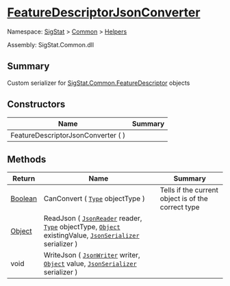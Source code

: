 # [FeatureDescriptorJsonConverter](./FeatureDescriptorJsonConverter.md)

Namespace: [SigStat]() > [Common](./../README.md) > [Helpers](./README.md)

Assembly: SigStat.Common.dll

## Summary
Custom serializer for [SigStat.Common.FeatureDescriptor](./../FeatureDescriptor.md) objects

## Constructors

| Name | Summary | 
| --- | --- | 
| FeatureDescriptorJsonConverter (  ) |  | 


## Methods

| Return | Name | Summary | 
| --- | --- | --- | 
| [Boolean](https://docs.microsoft.com/en-us/dotnet/api/System.Boolean) | CanConvert ( [`Type`](https://docs.microsoft.com/en-us/dotnet/api/System.Type) objectType ) | Tells if the current object is of the correct type | 
| [Object](https://docs.microsoft.com/en-us/dotnet/api/System.Object) | ReadJson ( [`JsonReader`](./FeatureDescriptorJsonConverter.md) reader, [`Type`](https://docs.microsoft.com/en-us/dotnet/api/System.Type) objectType, [`Object`](https://docs.microsoft.com/en-us/dotnet/api/System.Object) existingValue, [`JsonSerializer`](./FeatureDescriptorJsonConverter.md) serializer ) |  | 
| void | WriteJson ( [`JsonWriter`](./FeatureDescriptorJsonConverter.md) writer, [`Object`](https://docs.microsoft.com/en-us/dotnet/api/System.Object) value, [`JsonSerializer`](./FeatureDescriptorJsonConverter.md) serializer ) |  | 


